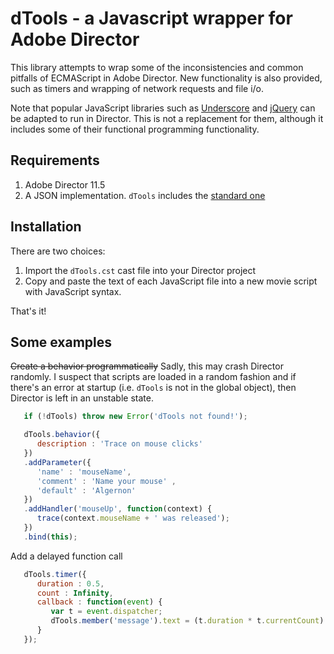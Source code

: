 # dTools - a Javascript wrapper for Adobe Director
   
This library attempts to wrap some of the inconsistencies and common pitfalls
of ECMAScript in Adobe Director. New functionality is also provided, such as
timers and wrapping of network requests and file i/o.

Note that popular JavaScript libraries such as [Underscore](http://documentcloud.github.com/underscore) and [jQuery](http://jquery.org) can be adapted
to run in Director. This is not a replacement for them, although it includes some of their functional programming functionality.

## Requirements

1. Adobe Director 11.5
1. A JSON implementation. `dTools` includes the [standard one](https://github.com/douglascrockford/JSON-js/blob/master/json2.js)

## Installation

There are two choices:

1. Import the `dTools.cst` cast file into your Director project
1.  Copy and paste the text of each JavaScript file into a new movie script with JavaScript syntax.
   
That's it!

## Some examples

<del>Create a behavior programmatically</del>
Sadly, this may crash Director randomly. I suspect that scripts are loaded in a random fashion
and if there's an error at startup (i.e. `dTools` is not in the global object), then Director
is left in an unstable state.

```javascript
   if (!dTools) throw new Error('dTools not found!');

   dTools.behavior({
      description : 'Trace on mouse clicks'
   })
   .addParameter({
      'name' : 'mouseName',
      'comment' : 'Name your mouse' ,
      'default' : 'Algernon'
   })
   .addHandler('mouseUp', function(context) {
      trace(context.mouseName + ' was released');
   })
   .bind(this);
```

Add a delayed function call

```javascript
   dTools.timer({
      duration : 0.5,
      count : Infinity,      
      callback : function(event) {
         var t = event.dispatcher;
         dTools.member('message').text = (t.duration * t.currentCount) + ' seconds have elapsed';
      }
   });
```